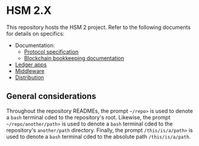 # HSM 2.X

This repository hosts the HSM 2 project. Refer to the following documents for details on specifics:

- Documentation:
  - [Protocol specification](./docs/protocol.md)
  - [Blockchain bookkeeping documentation](./docs/blockchain-bookkeeping.md)
- [Ledger apps](./ledger/README.md)
- [Middleware](./middleware/README.md)
- [Distribution](./dist/README.md)

## General considerations

Throughout the repository READMEs, the prompt `~/repo>` is used to denote a `bash` terminal cded to the repository's root. Likewise, the prompt `~/repo/another/path>` is used to denote a `bash` terminal cded to the repository's `another/path` directory. Finally, the prompt `/this/is/a/path>` is used to denote a `bash` terminal cded to the absolute path `/this/is/a/path`.
